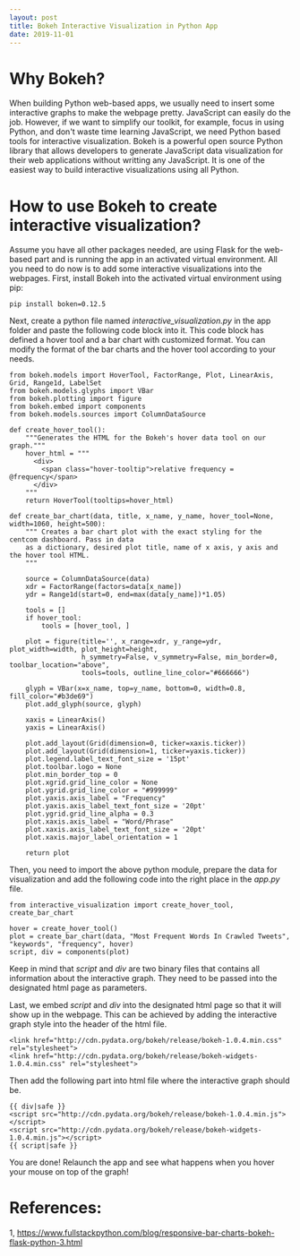 ```yaml
---
layout: post
title: Bokeh Interactive Visualization in Python App
date: 2019-11-01
---
```


# Why Bokeh?
When building Python web-based apps, we usually need to insert some interactive graphs to make the webpage pretty. JavaScript can easily
do the job. However, if we want to simplify our toolkit, for example, focus in using Python, and don't waste time learning JavaScript, we 
need Python based tools for interactive visualization. Bokeh is a powerful open source Python library that allows developers to generate 
JavaScript data visualization for their web applications without writting any JavaScript. It is one of the easiest way to build interactive visualizations using all Python.

# How to use Bokeh to create interactive visualization?
Assume you have all other packages needed, are using Flask for the web-based part and is running the app in an activated virtual environment. All you need to do now is to add some interactive visualizations into the webpages.
First, install Bokeh into the activated virtual environment using pip:
```
pip install boken=0.12.5
```
Next, create a python file named _interactive_visualization.py_ in the app folder and paste the following code block into it. This code
block has defined a hover tool and a bar chart with customized format. You can modify the format of the bar charts and the hover tool according to your needs.

```
from bokeh.models import HoverTool, FactorRange, Plot, LinearAxis, Grid, Range1d, LabelSet
from bokeh.models.glyphs import VBar
from bokeh.plotting import figure
from bokeh.embed import components
from bokeh.models.sources import ColumnDataSource

def create_hover_tool():
    """Generates the HTML for the Bokeh's hover data tool on our graph."""
    hover_html = """
      <div>
        <span class="hover-tooltip">relative frequency = @frequency</span>
      </div>
    """
    return HoverTool(tooltips=hover_html)

def create_bar_chart(data, title, x_name, y_name, hover_tool=None, width=1060, height=500):
    """ Creates a bar chart plot with the exact styling for the centcom dashboard. Pass in data
    as a dictionary, desired plot title, name of x axis, y axis and the hover tool HTML.
    """

    source = ColumnDataSource(data)
    xdr = FactorRange(factors=data[x_name])
    ydr = Range1d(start=0, end=max(data[y_name])*1.05)

    tools = []
    if hover_tool:
        tools = [hover_tool, ]

    plot = figure(title='', x_range=xdr, y_range=ydr, plot_width=width, plot_height=height, 
                  h_symmetry=False, v_symmetry=False, min_border=0, toolbar_location="above",
                  tools=tools, outline_line_color="#666666")
    
    glyph = VBar(x=x_name, top=y_name, bottom=0, width=0.8, fill_color="#b3de69")
    plot.add_glyph(source, glyph)

    xaxis = LinearAxis()
    yaxis = LinearAxis()

    plot.add_layout(Grid(dimension=0, ticker=xaxis.ticker))
    plot.add_layout(Grid(dimension=1, ticker=yaxis.ticker))
    plot.legend.label_text_font_size = '15pt'
    plot.toolbar.logo = None
    plot.min_border_top = 0
    plot.xgrid.grid_line_color = None
    plot.ygrid.grid_line_color = "#999999"
    plot.yaxis.axis_label = "Frequency"
    plot.yaxis.axis_label_text_font_size = '20pt'
    plot.ygrid.grid_line_alpha = 0.3
    plot.xaxis.axis_label = "Word/Phrase"
    plot.xaxis.axis_label_text_font_size = '20pt'
    plot.xaxis.major_label_orientation = 1
    
    return plot
```

Then, you need to import the above python module, prepare the data for visualization and add the following code into the right place in the _app.py_ file.
```
from interactive_visualization import create_hover_tool, create_bar_chart
```

```
hover = create_hover_tool()
plot = create_bar_chart(data, "Most Frequent Words In Crawled Tweets", "keywords", "frequency", hover)
script, div = components(plot)
```

Keep in mind that _script_ and _div_ are two binary files that contains all information about the interactive graph. They need to be passed into the designated html page as parameters.

Last, we embed _script_ and _div_ into the designated html page so that it will show up in the webpage. This can be achieved by adding
the interactive graph style into the header of the html file.

```
<link href="http://cdn.pydata.org/bokeh/release/bokeh-1.0.4.min.css" rel="stylesheet">
<link href="http://cdn.pydata.org/bokeh/release/bokeh-widgets-1.0.4.min.css" rel="stylesheet">
```

Then add the following part into html file where the interactive graph should be.

```
{{ div|safe }}
<script src="http://cdn.pydata.org/bokeh/release/bokeh-1.0.4.min.js"></script>
<script src="http://cdn.pydata.org/bokeh/release/bokeh-widgets-1.0.4.min.js"></script>
{{ script|safe }}
```
You are done! Relaunch the app and see what happens when you hover your mouse on top of the graph!


# References:
1, https://www.fullstackpython.com/blog/responsive-bar-charts-bokeh-flask-python-3.html
